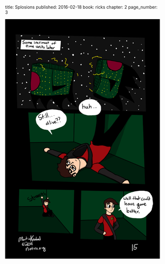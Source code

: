 title: Splosions
published: 2016-02-18
book: ricks
chapter: 2
page_number: 3

![the most recent page](/static/images/rick_15.png)
